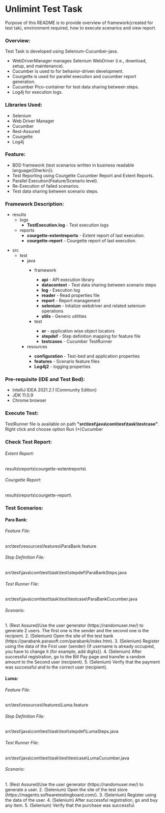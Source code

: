# Unlimint Test Task #
Purpose of this README is to provide overview of framework(created for test tak), environment required, how
to execute scenarios and view report.
### Overview: ###
Test Task  is developed using Selenium-Cucumber-java.
* WebDriverManager manages Selenium WebDriver (i.e., download, setup, and maintenance).
* Cucumber is used to for behavior-driven development.
* Courgette is used for parallel execution and cucumber report generation.
* Cucumber Pico-container for test data sharing between steps.
* Log4j for execution logs. 
### Libraries Used: ###
* Selenium
* Web Driver Manager
* Cucumber
* Rest-Assured
* Courgette
* Log4j
### Feature: ###
* BDD framework (test scenarios written in business readable language{Gherkin}).
* Test Reporting using Courgette Cucumber Report and Extent Reports.
* Parallel Execution(Feature/Scenario level).
* Re-Execution of failed scenarios.
* Test data sharing between scenario steps.

### Framework Description: ###
<ul id="myUL">
    <li><span class="caret">results</span>
    <ul class="nested">
        <li><span class="caret">logs</span>
        <ul class="nested">
            <li><span class="caret"><strong>TestExecution.log</strong> - Test execution logs</span></li>
        </ul>
        </li>
        <li><span class="caret">reports</span>
        <ul class="nested">
            <li><span class="caret"><strong>courgette-extentreports</strong> - Extent report of last execution.</span></li>
            <li><span class="caret"><strong>courgette-report</strong> - Courgette report of last execution.</span></li>
        </ul>
        </li>
    </ul>
    </li>
</ul>
<ul id="myUL">
    <li><span class="caret">src</span>
        <ul class="nested">
        <li><span class="caret">test</span>
            <ul class="nested">
                <li>java</li>
                <ul class="nested">
                    <li><span class="caret">framework</span></li>
                    <ul class="nested">
                        <li><span class="caret"><strong>api</strong> - API execution library</span></li>
                        <li><span class="caret"><strong>datacontext</strong> - Test data sharing between scenario steps</span></li>
                        <li><span class="caret"><strong>log</strong> - Execution log</span></li>
                        <li><span class="caret"><strong>reader</strong> - Read properties file</span></li>
                        <li><span class="caret"><strong>report</strong> - Report management</span></li>
                        <li><span class="caret"><strong>selenium</strong> - Intialize webdriver and related selenium operations</span></li>
                        <li><span class="caret"><strong>utils</strong> - Generic utilities</span></li>
                    </ul>
                    <li><span class="caret">test</span></li>
                    <ul class="nested">
                        <li><span class="caret"><strong>or</strong> - application wise object locators</span></li>
                        <li><span class="caret"><strong>stepdef</strong> - Step definition mapping for feature file</span></li>
                        <li><span class="caret"><strong>testcases</strong> - Cucumber TestRunner</span></li>
                    </ul>
                </ul>
                <li>resources</li>
                <ul class="nested">
	                <li><span class="caret"><strong>configuration</strong> - Test-bed and application properties</span></li>
                    <li><span class="caret"><strong>features</strong> - Scenario feature files</span></li>
                    <li><span class="caret"><strong>Log4j2</strong> - logging properties</span></li>
                </ul>
            </ul>
        </li>
        </ul>
    </li>
</ul>


### Pre-requisite (IDE and Test Bed): ###
* IntelliJ IDEA 2021.2.1 (Community Edition)
* JDK 11.0.9
* Chrome browser
### Execute Test: ###
TestRunner file is available on path <b>"src\test\java\com\test\task\testcase\"</b>. Right click and choose option Run {*}Cucumber
### Check Test Report: ###
<h6>Extent Report:</h6>results\reports\courgette-extentreports\
<h6>Courgette Report:</h6>results\reports\courgette-report\

### Test Scenarios: ###
<h4>Para Bank:</h4>
<h6>Feature File:</h6> src\test\resources\features\ParaBank.feature
<h6>Step Definition File:</h6> src\test\java\com\test\task\test\stepdef\ParaBankSteps.java
<h6>Test Runner File:</h6> src\test\java\com\test\task\test\testcase\ParaBankCucumber.java
<h6>Scenario:</h6>
1. (Rest Assured)Use the user generator (https://randomuser.me/) to generate 2 users. The first one is the sender and the second one is the recipient.
2. (Selenium) Open the site of the test bank (https://parabank.parasoft.com/parabank/index.htm).
3. (Selenium) Register using the data of the First user (sender) {If username is already occupied, you have to change it (for example, add digits)}.
4. (Selenium) After successful registration, go to the Bill Pay page and transfer a random amount to the Second user (recipient).
5. (Selenium) Verify that the payment was successful and to the correct user (recipient).

<h4>Luma:</h4>
<h6>Feature File:</h6> src\test\resources\features\Luma.feature <br>
<h6>Step Definition File:</h6> src\test\java\com\test\task\test\stepdef\LumaSteps.java <br>
<h6>Test Runner File:</h6> src\test\java\com\test\task\test\testcase\LumaCucumber.java <br>
<h6>Scenario:</h6>
1. (Rest Assured)Use the user generator (https://randomuser.me/) to generate a user.
2. (Selenium) Open the site of the test store (https://magento.softwaretestingboard.com/).
3. (Selenium) Register using the data of the user.
4. (Selenium) After successful registration, go and buy any item.
5. (Selenium) Verify that the purchase was successful.
